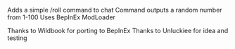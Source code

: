 Adds a simple /roll command to chat
Command outputs a random number from 1-100
Uses BepInEx ModLoader

Thanks to Wildbook for porting to BepInEx
Thanks to Unluckiee for idea and testing